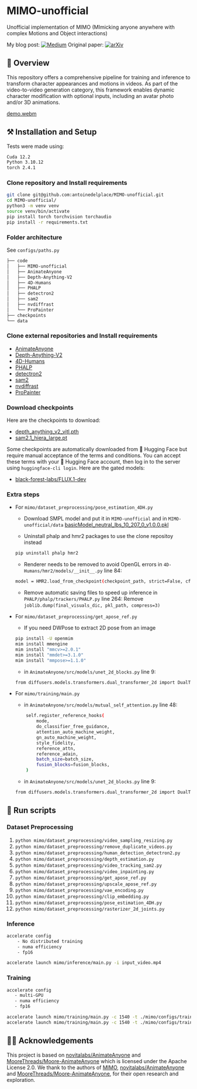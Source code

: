# MIMO-unofficial
Unofficial implementation of MIMO (MImicking anyone anywhere with complex Motions and Object interactions)

My blog post: [![Medium](https://img.shields.io/badge/Medium-12100E?style=for-the-badge&logo=medium&logoColor=white)](https://medium.com/@delplaceantoine/mastering-mimo-mimicking-anyone-anywhere-with-complex-motions-and-object-interactions-e8598d9d97d6)
Original paper: [![arXiv](https://img.shields.io/badge/arXiv-2409.16160-00ff00.svg)](https://arxiv.org/abs/2409.16160)

## 🎯 Overview
This repository offers a comprehensive pipeline for training and inference to transform character appearances and motions in videos. As part of the video-to-video generation category, this framework enables dynamic character modification with optional inputs, including an avatar photo and/or 3D animations.

[demo.webm](https://github.com/user-attachments/assets/c725ef96-f187-4268-864c-273afcd67e0e)


## ⚒️ Installation and Setup
Tests were made using:
```bash
Cuda 12.2
Python 3.10.12
torch 2.4.1
```

### Clone repository and Install requirements
```bash
git clone git@github.com:antoinedelplace/MIMO-unofficial.git
cd MIMO-unofficial/
python3 -m venv venv
source venv/bin/activate
pip install torch torchvision torchaudio
pip install -r requirements.txt
```

### Folder architecture
See `configs/paths.py`
```bash
├── code
│   ├── MIMO-unofficial
│   ├── AnimateAnyone
│   ├── Depth-Anything-V2
│   ├── 4D-Humans
│   ├── PHALP
│   ├── detectron2
│   ├── sam2
│   ├── nvdiffrast
│   └── ProPainter
├── checkpoints
└── data
```

### Clone external repositories and Install requirements
- [AnimateAnyone](https://github.com/novitalabs/AnimateAnyone)
- [Depth-Anything-V2](https://github.com/DepthAnything/Depth-Anything-V2)
- [4D-Humans](https://github.com/shubham-goel/4D-Humans)
- [PHALP](https://github.com/brjathu/PHALP)
- [detectron2](https://github.com/facebookresearch/detectron2)
- [sam2](https://github.com/facebookresearch/sam2)
- [nvdiffrast](https://github.com/NVlabs/nvdiffrast)
- [ProPainter](https://github.com/sczhou/ProPainter.git)

### Download checkpoints
Here are the checkpoints to download:
- [depth_anything_v2_vitl.pth](https://huggingface.co/depth-anything/Depth-Anything-V2-Large/resolve/main/depth_anything_v2_vitl.pth)
- [sam2.1_hiera_large.pt](https://dl.fbaipublicfiles.com/segment_anything_2/092824/sam2.1_hiera_large.pt)

Some checkpoints are automatically downloaded from 🤗 Hugging Face but require manual acceptance of the terms and conditions. You can accept these terms with your 🤗 Hugging Face account, then log in to the server using `huggingface-cli login`. Here are the gated models:
- [black-forest-labs/FLUX.1-dev](https://huggingface.co/black-forest-labs/FLUX.1-dev)

### Extra steps
- For `mimo/dataset_preprocessing/pose_estimation_4DH.py`
    - Download SMPL model and put it in `MIMO-unofficial` and in `MIMO-unofficial/data`
    [basicModel_neutral_lbs_10_207_0_v1.0.0.pkl](https://huggingface.co/spaces/brjathu/HMR2.0/resolve/e5201da358ccbc04f4a5c4450a302fcb9de571dd/data/smpl/basicModel_neutral_lbs_10_207_0_v1.0.0.pkl)

    - Uninstall phalp and hmr2 packages to use the clone repositoy instead
    ```bash
    pip uninstall phalp hmr2
    ```

    - Renderer needs to be removed to avoid OpenGL errors
    in `4D-Humans/hmr2/models/__init__.py` line 84:
    ```bash
    model = HMR2.load_from_checkpoint(checkpoint_path, strict=False, cfg=model_cfg, init_renderer=False)
    ```

    - Remove automatic saving files to speed up inference
    in `PHALP/phalp/trackers/PHALP.py` line 264:
    Remove `joblib.dump(final_visuals_dic, pkl_path, compress=3)`

- For `mimo/dataset_preprocessing/get_apose_ref.py`
    - If you need DWPose to extract 2D pose from an image
    ```bash
    pip install -U openmim
    mim install mmengine
    mim install "mmcv>=2.0.1"
    mim install "mmdet>=3.1.0"
    mim install "mmpose>=1.1.0"
    ```

    - in `AnimateAnyone/src/models/unet_2d_blocks.py` line 9:
    ```bash
    from diffusers.models.transformers.dual_transformer_2d import DualTransformer2DModel
    ```

- For `mimo/training/main.py`
    - in `AnimateAnyone/src/models/mutual_self_attention.py` line 48:
    ```bash
        self.register_reference_hooks(
            mode,
            do_classifier_free_guidance,
            attention_auto_machine_weight,
            gn_auto_machine_weight,
            style_fidelity,
            reference_attn,
            reference_adain,
            batch_size=batch_size,
            fusion_blocks=fusion_blocks,
        )
    ```

    - in `AnimateAnyone/src/models/unet_2d_blocks.py` line 9:
    ```bash
    from diffusers.models.transformers.dual_transformer_2d import DualTransformer2DModel
    ```


## 🚀 Run scripts
### Dataset Preprocessing
1. `python mimo/dataset_preprocessing/video_sampling_resizing.py`
1. `python mimo/dataset_preprocessing/remove_duplicate_videos.py`
1. `python mimo/dataset_preprocessing/human_detection_detectron2.py`
1. `python mimo/dataset_preprocessing/depth_estimation.py`
1. `python mimo/dataset_preprocessing/video_tracking_sam2.py`
1. `python mimo/dataset_preprocessing/video_inpainting.py`
1. `python mimo/dataset_preprocessing/get_apose_ref.py`
1. `python mimo/dataset_preprocessing/upscale_apose_ref.py`
1. `python mimo/dataset_preprocessing/vae_encoding.py`
1. `python mimo/dataset_preprocessing/clip_embedding.py`
1. `python mimo/dataset_preprocessing/pose_estimation_4DH.py`
1. `python mimo/dataset_preprocessing/rasterizer_2d_joints.py`

### Inference
```bash
accelerate config
    - No distributed training
    - numa efficiency
    - fp16

accelerate launch mimo/inference/main.py -i input_video.mp4
```

### Training
```bash
accelerate config
   - multi-GPU
   - numa efficiency
   - fp16

accelerate launch mimo/training/main.py -c 1540 -t ./mimo/configs/training/cfg_phase1.yaml
accelerate launch mimo/training/main.py -c 1540 -t ./mimo/configs/training/cfg_phase2.yaml
```

## 🙏🏻 Acknowledgements
This project is based on [novitalabs/AnimateAnyone](https://github.com/novitalabs/AnimateAnyone) and [MooreThreads/Moore-AnimateAnyone](https://github.com/MooreThreads/Moore-AnimateAnyone) which is licensed under the Apache License 2.0. We thank to the authors of [MIMO](https://menyifang.github.io/projects/MIMO/index.html), [novitalabs/AnimateAnyone](https://github.com/novitalabs/AnimateAnyone) and [MooreThreads/Moore-AnimateAnyone](https://github.com/MooreThreads/Moore-AnimateAnyone), for their open research and exploration.
